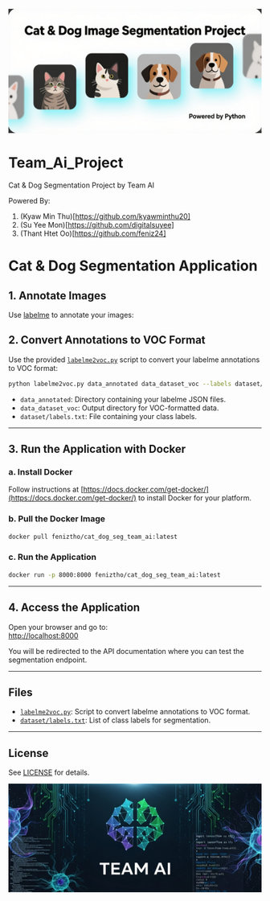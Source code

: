 <p align="center">
  <img src="assets/proj_banner.png" alt="Project Banner" width="800"/>
</p>

# Team_Ai_Project
Cat &amp; Dog Segmentation Project by Team AI

Powered By:
1. (Kyaw Min Thu)[https://github.com/kyawminthu20]
2. (Su Yee Mon)[https://github.com/digitalsuyee]
3. (Thant Htet Oo)[https://github.com/feniz24]

# Cat & Dog Segmentation Application

## 1. Annotate Images

Use [labelme](https://github.com/wkentaro/labelme) to annotate your images:

## 2. Convert Annotations to VOC Format

Use the provided [`labelme2voc.py`](labelme2voc.py) script to convert your labelme annotations to VOC format:

```sh
python labelme2voc.py data_annotated data_dataset_voc --labels dataset/labels.txt
```

- `data_annotated`: Directory containing your labelme JSON files.
- `data_dataset_voc`: Output directory for VOC-formatted data.
- `dataset/labels.txt`: File containing your class labels.

---

## 3. Run the Application with Docker

### a. Install Docker

Follow instructions at [https://docs.docker.com/get-docker/](https://docs.docker.com/get-docker/) to install Docker for your platform.

### b. Pull the Docker Image

```sh
docker pull feniztho/cat_dog_seg_team_ai:latest
```

### c. Run the Application

```sh
docker run -p 8000:8000 feniztho/cat_dog_seg_team_ai:latest
```

---

## 4. Access the Application

Open your browser and go to:  
[http://localhost:8000](http://localhost:8000)

You will be redirected to the API documentation where you can test the segmentation endpoint.

---

## Files

- [`labelme2voc.py`](labelme2voc.py): Script to convert labelme annotations to VOC format.
- [`dataset/labels.txt`](dataset/labels.txt): List of class labels for segmentation.

---

## License

See [LICENSE](LICENSE) for details.

<p align="center">
  <img src="assets/team_banner.png" alt="Team Banner" width="600"/>
</p>

